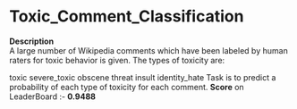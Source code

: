 # Toxic_Comment_Classification
<b>Description</b>
<br>
A large number of Wikipedia comments which have been labeled by human raters for toxic behavior is given. The types of toxicity are:

toxic
severe_toxic
obscene
threat
insult
identity_hate
Task is to predict a probability of each type of toxicity for each comment.
<b>Score</b> on LeaderBoard :- <b>0.9488</b>

